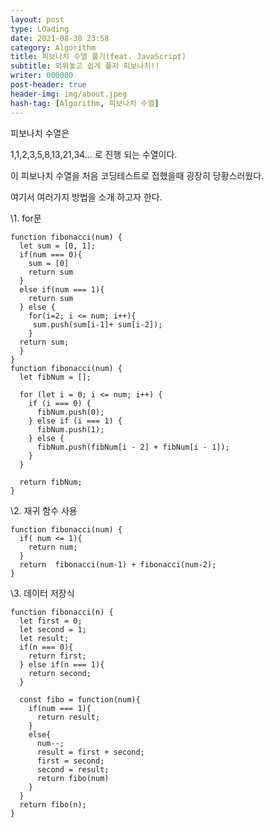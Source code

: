 ```yaml
---
layout: post
type: LOading
date: 2021-08-30 23:58
category: Algorithm
title: 피보나치 수열 풀기(feat. JavaScript)
subtitle: 외워놓고 쉽게 풀자 피보나치!!
writer: 000000
post-header: true
header-img: img/about.jpeg
hash-tag: [Algorithm, 피보나치 수열]
---
```


피보나치 수열은

1,1,2,3,5,8,13,21,34... 로 진행 되는 수열이다.

이 피보나치 수열을 처음 코딩테스트로 접했을때 굉장히 당황스러웠다.

여기서 여러가지 방법을 소개 하고자 한다.

 

\1. for문

```
function fibonacci(num) {
  let sum = [0, 1];
  if(num === 0){
    sum = [0]
    return sum
  }
  else if(num === 1){
    return sum
  } else {
    for(i=2; i <= num; i++){
     sum.push(sum[i-1]+ sum[i-2]);
    }
  return sum;
  }
}
function fibonacci(num) {
  let fibNum = [];

  for (let i = 0; i <= num; i++) {
    if (i === 0) {
      fibNum.push(0);
    } else if (i === 1) {
      fibNum.push(1);
    } else {
      fibNum.push(fibNum[i - 2] + fibNum[i - 1]);
    }
  }

  return fibNum;
}
```

\2. 재귀 함수 사용

```
function fibonacci(num) {
  if( num <= 1){
    return num;
  }
  return  fibonacci(num-1) + fibonacci(num-2);
}
```

 

\3. 데이터 저장식

```
function fibonacci(n) {
  let first = 0;
  let second = 1;
  let result;
  if(n === 0){
    return first;
  } else if(n === 1){
    return second;
  }
 
  const fibo = function(num){
    if(num === 1){
      return result;
    }
    else{
      num--;
      result = first + second;
      first = second;
      second = result;
      return fibo(num)
    }
  }
  return fibo(n);
}
```
